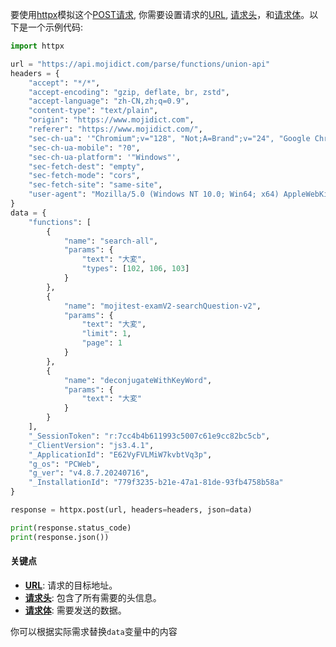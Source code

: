 

要使用[httpx](https://zh.wikipedia.org/wiki/httpx)模拟这个[POST请求](https://zh.wikipedia.org/wiki/POST请求), 你需要设置请求的[URL](https://zh.wikipedia.org/wiki/URL), [请求头](https://zh.wikipedia.org/wiki/请求头)，和[请求体](https://zh.wikipedia.org/wiki/请求体)。以下是一个示例代码:

```python
import httpx

url = "https://api.mojidict.com/parse/functions/union-api"
headers = {
    "accept": "*/*",
    "accept-encoding": "gzip, deflate, br, zstd",
    "accept-language": "zh-CN,zh;q=0.9",
    "content-type": "text/plain",
    "origin": "https://www.mojidict.com",
    "referer": "https://www.mojidict.com/",
    "sec-ch-ua": '"Chromium";v="128", "Not;A=Brand";v="24", "Google Chrome";v="128"',
    "sec-ch-ua-mobile": "?0",
    "sec-ch-ua-platform": '"Windows"',
    "sec-fetch-dest": "empty",
    "sec-fetch-mode": "cors",
    "sec-fetch-site": "same-site",
    "user-agent": "Mozilla/5.0 (Windows NT 10.0; Win64; x64) AppleWebKit/537.36 (KHTML, like Gecko) Chrome/128.0.0.0 Safari/537.36"
}
data = {
    "functions": [
        {
            "name": "search-all",
            "params": {
                "text": "大変",
                "types": [102, 106, 103]
            }
        },
        {
            "name": "mojitest-examV2-searchQuestion-v2",
            "params": {
                "text": "大変",
                "limit": 1,
                "page": 1
            }
        },
        {
            "name": "deconjugateWithKeyWord",
            "params": {
                "text": "大変"
            }
        }
    ],
    "_SessionToken": "r:7cc4b4b611993c5007c61e9cc82bc5cb",
    "_ClientVersion": "js3.4.1",
    "_ApplicationId": "E62VyFVLMiW7kvbtVq3p",
    "g_os": "PCWeb",
    "g_ver": "v4.8.7.20240716",
    "_InstallationId": "779f3235-b21e-47a1-81de-93fb4758b58a"
}

response = httpx.post(url, headers=headers, json=data)

print(response.status_code)
print(response.json())
```

#### 关键点

- **[URL](https://zh.wikipedia.org/wiki/URL)**: 请求的目标地址。
- **[请求头](https://zh.wikipedia.org/wiki/请求头)**: 包含了所有需要的头信息。
- **[请求体](https://zh.wikipedia.org/wiki/请求体)**: 需要发送的数据。

你可以根据实际需求替换`data`变量中的内容